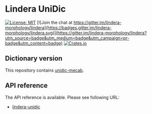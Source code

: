 # Lindera UniDic

[![License: MIT](https://img.shields.io/badge/License-MIT-yellow.svg)](https://opensource.org/licenses/MIT) [![Join the chat at https://gitter.im/lindera-morphology/lindera](https://badges.gitter.im/lindera-morphology/lindera.svg)](https://gitter.im/lindera-morphology/lindera?utm_source=badge&utm_medium=badge&utm_campaign=pr-badge&utm_content=badge) [![Crates.io](https://img.shields.io/crates/v/lindera-unidic.svg)](https://crates.io/crates/lindera-unidic)

## Dictionary version

This repository contains [unidic-mecab](https://github.com/lindera-morphology/unidic-mecab).

## API reference

The API reference is available. Please see following URL:

- [lindera-unidic](https://docs.rs/lindera-unidic)
